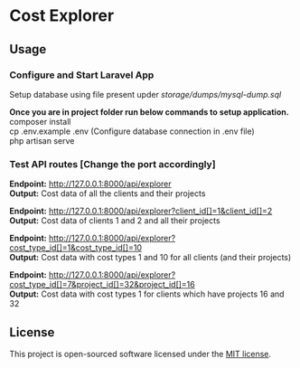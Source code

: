 <p align="center"><h1>Cost Explorer</h1></p>

## Usage

### Configure and Start Laravel App
Setup database using file present upder <em>storage/dumps/mysql-dump.sql</em>  

**Once you are in project folder run below commands to setup application.**  
composer install  
cp .env.example .env (Configure database connection in .env file)  
php artisan serve  

### Test API routes [Change the port accordingly]
**Endpoint:** http://127.0.0.1:8000/api/explorer  
**Output:** Cost data of all the clients and their projects  

**Endpoint:** http://127.0.0.1:8000/api/explorer?client_id[]=1&client_id[]=2  
**Output:** Cost data of clients 1 and 2 and all their projects  

**Endpoint:** http://127.0.0.1:8000/api/explorer?cost_type_id[]=1&cost_type_id[]=10  
**Output:** Cost data with cost types 1 and 10 for all clients (and their projects)  

**Endpoint:** http://127.0.0.1:8000/api/explorer?cost_type_id[]=7&project_id[]=32&project_id[]=16  
**Output:** Cost data with cost types 1 for clients which have projects 16 and 32  


## License

This project is open-sourced software licensed under the [MIT license](https://opensource.org/licenses/MIT).
